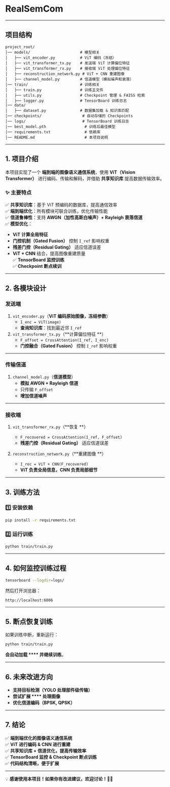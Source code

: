 # **RealSemCom**

---

## **项目结构**

```
project_root/
│── models/                      # 模型相关
│   ├── vit_encoder.py           # ViT 编码（冻结）
│   ├── vit_transformer_tx.py    # 发送端 ViT 计算偏位特征
│   ├── vit_transformer_rx.py    # 接收端 ViT 处理偏位特征
│   ├── reconstruction_network.py # ViT + CNN 重建图像
│   ├── channel_model.py         # 信道模型（模拟噪声和衰落）
│── train/                       # 训练相关
│   ├── train.py                 # 训练主文件
│   ├── utils.py                 # Checkpoint 管理 & FAISS 检索
│   ├── logger.py                # TensorBoard 训练日志
│── data/
│   ├── dataset.py               # 数据集加载 & 知识库匹配
│── checkpoints/                  # 自动存储的 Checkpoints
│── logs/                         # TensorBoard 训练日志
│── best_model.pth                 # 训练后最佳模型
│── requirements.txt               # 依赖库
│── README.md                      # 本项目说明
```

---

## **1. 项目介绍**

本项目实现了一个 **端到端的图像语义通信系统**，使用 **ViT（Vision Transformer）** 进行编码、传输和解码，并借助 **共享知识库** 提高数据传输效率。

### **✨ 主要特点**

✅ **共享知识库**：基于 ViT 预编码的数据库，提高通信效率\
✅ **端到端优化**：所有模块可联合训练，优化传输性能\
✅ **信道鲁棒性**：支持 **AWGN（加性高斯白噪声）+ Rayleigh 衰落信道**\
✅ **模型优化**：

- **ViT 计算全局特征**
- **门控机制（Gated Fusion）** 控制 `I_ref` 影响权重
- **残差门控（Residual Gating）** 适应信道误差
- **ViT + CNN** 结合，提高图像重建质量\
  ✅ **TensorBoard 监控训练**\
  ✅ **Checkpoint 断点续训**

---

## **2. 各模块设计**

### **发送端**

1. `vit_encoder.py`（**ViT 编码原始图像，冻结参数**）
   - `I_enc = ViT(image)`
   - **查询知识库**：找到最近邻 `I_ref`
2. `vit_transformer_tx.py`（**计算偏位特征 **）
   - `F_offset = CrossAttention(I_ref, I_enc)`
   - **门控融合（Gated Fusion）** 控制 `I_ref` 影响权重

---

### **传输信道**

1. `channel_model.py`（**信道模型**）
   - **模拟 AWGN + Rayleigh 信道**
   - 只传输 `F_offset`
   - **增加信道噪声**

---

### **接收端**

1. `vit_transformer_rx.py`（**恢复 **）

   - `F_recovered = CrossAttention(I_ref, F_offset)`
   - **残差门控（Residual Gating）** 适应信道误差

2. `reconstruction_network.py`（**重建图像 **）

   - `I_rec = ViT + CNN(F_recovered)`
   - **ViT 负责全局信息，CNN 负责局部细节**

---

## **3. 训练方法**

### **1️⃣ 安装依赖**

```bash
pip install -r requirements.txt
```

### **2️⃣ 运行训练**

```bash
python train/train.py
```

---

## **4. 如何监控训练过程**

```bash
tensorboard --logdir=logs/
```

然后打开浏览器：

```
http://localhost:6006
```

---

## **5. 断点恢复训练**

如果训练中断，重新运行：

```bash
python train/train.py
```

**会自动加载 **** 并继续训练**。

---

## **6. 未来改进方向**

- **支持目标检测（YOLO 处理部件级传输）**
- **尝试扩展 **** 处理图像**
- **优化信道编码（BPSK, QPSK）**

---

## **7. 结论**

✅ **端到端优化的图像语义通信系统**\
✅ **ViT 进行编码 & CNN 进行重建**\
✅ **共享知识库 + 信道优化，提高传输效率**\
✅ **TensorBoard 监控 & Checkpoint 断点训练**\
✅ **代码结构清晰，便于扩展**

---

💡 **感谢使用本项目！如果你有改进建议，欢迎讨论！🚀🔥**

